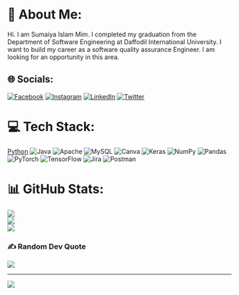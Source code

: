 # 💫 About Me:
Hi. I am Sumaiya Islam Mim. I completed my graduation from the Department of Software Engineering at Daffodil International University. I want to build my career as a software quality assurance Engineer. I am looking for an opportunity in this area.


## 🌐 Socials:
[![Facebook](https://img.shields.io/badge/Facebook-%231877F2.svg?logo=Facebook&logoColor=white)](https://facebook.com/sumaiya.mim6) [![Instagram](https://img.shields.io/badge/Instagram-%23E4405F.svg?logo=Instagram&logoColor=white)](https://instagram.com/______sumaiya) [![LinkedIn](https://img.shields.io/badge/LinkedIn-%230077B5.svg?logo=linkedin&logoColor=white)](https://linkedin.com/in/sumaiya_mim) [![Twitter](https://img.shields.io/badge/Twitter-%231DA1F2.svg?logo=Twitter&logoColor=white)](https://twitter.com/@SumaiyaIslamMi4) 

# 💻 Tech Stack:
[Python](https://img.shields.io/badge/python-3670A0?style=for-the-badge&logo=python&logoColor=ffdd54) ![Java](https://img.shields.io/badge/java-%23ED8B00.svg?style=for-the-badge&logo=java&logoColor=white) ![Apache](https://img.shields.io/badge/apache-%23D42029.svg?style=for-the-badge&logo=apache&logoColor=white) ![MySQL](https://img.shields.io/badge/mysql-%2300f.svg?style=for-the-badge&logo=mysql&logoColor=white) ![Canva](https://img.shields.io/badge/Canva-%2300C4CC.svg?style=for-the-badge&logo=Canva&logoColor=white) ![Keras](https://img.shields.io/badge/Keras-%23D00000.svg?style=for-the-badge&logo=Keras&logoColor=white) ![NumPy](https://img.shields.io/badge/numpy-%23013243.svg?style=for-the-badge&logo=numpy&logoColor=white) ![Pandas](https://img.shields.io/badge/pandas-%23150458.svg?style=for-the-badge&logo=pandas&logoColor=white) ![PyTorch](https://img.shields.io/badge/PyTorch-%23EE4C2C.svg?style=for-the-badge&logo=PyTorch&logoColor=white) ![TensorFlow](https://img.shields.io/badge/TensorFlow-%23FF6F00.svg?style=for-the-badge&logo=TensorFlow&logoColor=white) ![Jira](https://img.shields.io/badge/jira-%230A0FFF.svg?style=for-the-badge&logo=jira&logoColor=white) ![Postman](https://img.shields.io/badge/Postman-FF6C37?style=for-the-badge&logo=postman&logoColor=white)
# 📊 GitHub Stats:
![](https://github-readme-stats.vercel.app/api?username=sumaiyamim612&theme=blueberry&hide_border=false&include_all_commits=false&count_private=false)<br/>
![](https://github-readme-streak-stats.herokuapp.com/?user=sumaiyamim612&theme=blueberry&hide_border=false)<br/>
![](https://github-readme-stats.vercel.app/api/top-langs/?username=sumaiyamim612&theme=blueberry&hide_border=false&include_all_commits=false&count_private=false&layout=compact)

### ✍️ Random Dev Quote
![](https://quotes-github-readme.vercel.app/api?type=horizontal&theme=radical)

---
[![](https://visitcount.itsvg.in/api?id=sumaiyamim612&icon=0&color=0)](https://visitcount.itsvg.in)

<!-- Proudly created with GPRM ( https://gprm.itsvg.in ) -->
